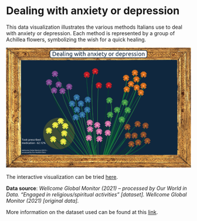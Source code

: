 # Dealing with anxiety or depression

This data visualization illustrates the various methods Italians use to deal with anxiety or depression. Each method is represented by a group of Achillea flowers, symbolizing the wish for a quick healing. 

![Data visualization](viz.png)

The interactive visualization can be tried [here](https://cocuma22.github.io/Healing_bouquet/).

**Data source**: *Wellcome Global Monitor (2021) – processed by Our World in Data. “Engaged in religious/spiritual activities” [dataset]. Wellcome Global Monitor (2021) [original data].*

More information on the dataset used can be found at this [link](https://ourworldindata.org/grapher/dealing-with-anxiety-depression-approaches). 
